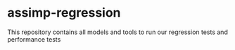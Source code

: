 # assimp-regression
This repository contains all models and tools to run our regression tests and performance tests
